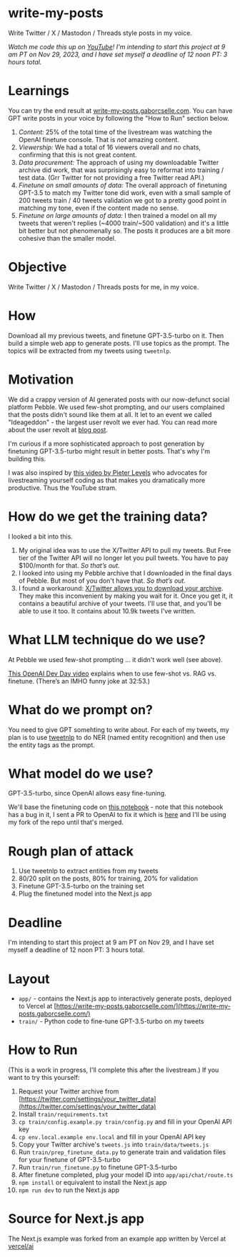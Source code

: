 # write-my-posts
Write Twitter / X / Mastodon / Threads style posts in my voice.

*Watch me code this up on [YouTube](https://www.youtube.com/watch?v=51DWARJckL4)! I'm intending to start this project at 9 am PT on Nov 29, 2023, and I have set myself a deadline of 12 noon PT: 3 hours total.*

# Learnings

You can try the end result at [write-my-posts.gaborcselle.com](https://write-my-posts.gaborcselle.com/). You can have GPT write posts in your voice by following the "How to Run" section below.

1. *Content:* 25% of the total time of the livestream was watching the OpenAI finetune console. That is *not* amazing content.
2. *Viewership:* We had a total of 16 viewers overall and no chats, confirming that this is not great content.
3. *Data procurement:* The approach of using my downloadable Twitter archive did work, that was surprisingly easy to reformat into training / test data. (Grr Twitter for not providing a free Twitter read API.)
4. *Finetune on small amounts of data:* The overall approach of finetuning GPT-3.5 to match my Twitter tone did work, even with a small sample of 200 tweets train / 40 tweets validation we got to a pretty good point in matching my tone, even if the content made no sense.
5. *Finetune on large amounts of data:* I then trained a model on all my tweets that weren't replies (~4000 train/~500 validation) and it's a little bit better but not phenomenally so. The posts it produces are a bit more cohesive than the smaller model.

# Objective
Write Twitter / X / Mastodon / Threads posts for me, in my voice.

# How
Download all my previous tweets, and finetune GPT-3.5-turbo on it. Then build a simple web app to generate posts. I'll use topics as the prompt. The topics will be extracted from my tweets using `tweetnlp`.

# Motivation
We did a crappy version of AI generated posts with our now-defunct social platform Pebble. We used few-shot prompting, and our users complained that the posts didn't sound like them at all. It let to an event we called "Ideageddon" - the largest user revolt we ever had. You can read more about the user revolt at [blog post](https://medium.com/gabor/from-t2-to-pebble-the-rise-challenges-and-lessons-of-building-a-twitter-alternative-553652f1d1e7).

I'm curious if a more sophisticated approach to post generation by finetuning GPT-3.5-turbo might result in better posts. That's why I'm building this.

I was also inspired by [this video by Pieter Levels](https://www.youtube.com/watch?v=6reLWfFNer0&t=657s) who advocates for livestreaming yourself coding as that makes you dramatically more productive. Thus the YouTube stram.

# How do we get the training data?
I looked a bit into this.
1. My original idea was to use the X/Twitter API to pull my tweets. But Free tier of the Twitter API will no longer let you pull tweets. You have to pay $100/month for that. *So that’s out.*
2. I looked into using my Pebble archive that I downloaded in the final days of Pebble. But most of you don't have that. *So that’s out.*
3. I found a workaround: [X/Twitter allows you to download your archive](https://help.twitter.com/en/managing-your-account/how-to-download-your-twitter-archive). They make this inconvenient by making you wait for it. Once you get it, it contains a beautiful archive of your tweets. I'll use that, and you'll be able to use it too. It contains about 10.9k tweets I've written.

# What LLM technique do we use?
At Pebble we used few-shot prompting … it didn't work well (see above).

[This OpenAI Dev Day video](https://www.youtube.com/watch?v=ahnGLM-RC1Y&t=1373s) explains when to use few-shot vs. RAG vs. finetune. (There’s an IMHO funny joke at 32:53.)

# What do we prompt on?
You need to give GPT somehting to write about. For each of my tweets, my plan is to use [tweetnlp](https://github.com/cardiffnlp/tweetnlp) to do NER (named entity recognition) and then use the entity tags as the prompt.

# What model do we use?
GPT-3.5-turbo, since OpenAI allows easy fine-tuning.

We'll base the finetuning code on [this notebook](https://github.com/openai/openai-cookbook/blob/main/examples/How_to_finetune_chat_models.ipynb) - note that this notebook has a bug in it, I sent a PR to OpenAI to fix it which is [here](https://github.com/openai/openai-cookbook/pull/885) and I'll be using my fork of the repo until that's merged.

# Rough plan of attack

1. Use tweetnlp to extract entities from my tweets
2. 80/20 split on the posts, 80% for training, 20% for validation
3. Finetune GPT-3.5-turbo on the training set
4. Plug the finetuned model into the Next.js app

# Deadline
I'm intending to start this project at 9 am PT on Nov 29, and I have set myself a deadline of 12 noon PT: 3 hours total.

# Layout
- `app/` - contains the Next.js app to interactively generate posts, deployed to Vercel at [https://write-my-posts.gaborcselle.com/](https://write-my-posts.gaborcselle.com/)
- `train/` - Python code to fine-tune GPT-3.5-turbo on my tweets

# How to Run
(This is a work in progress, I'll complete this after the livestream.)
If you want to try this yourself: 

1. Request your Twitter archive from [https://twitter.com/settings/your_twitter_data](https://twitter.com/settings/your_twitter_data)
2. Install `train/requirements.txt`
3. `cp train/config.example.py train/config.py` and fill in your OpenAI API key
4. `cp env.local.example env.local` and fill in your OpenAI API key
5. Copy your Twitter archive's `tweets.js` into `train/data/tweets.js`
6. Run `train/prep_finetune_data.py` to generate train and validation files for your finetune of GPT-3.5-turbo
7. Run `train/run_finetune.py` to finetune GPT-3.5-turbo
8. After finetune completed, plug your model ID into `app/api/chat/route.ts`
9. `npm install` or equivalent to install the Next.js app
10. `npm run dev` to run the Next.js app


# Source for Next.js app

The Next.js example was forked from an example app written by Vercel at [vercel/ai](https://github.com/vercel/ai/tree/main/examples/next-openai)
